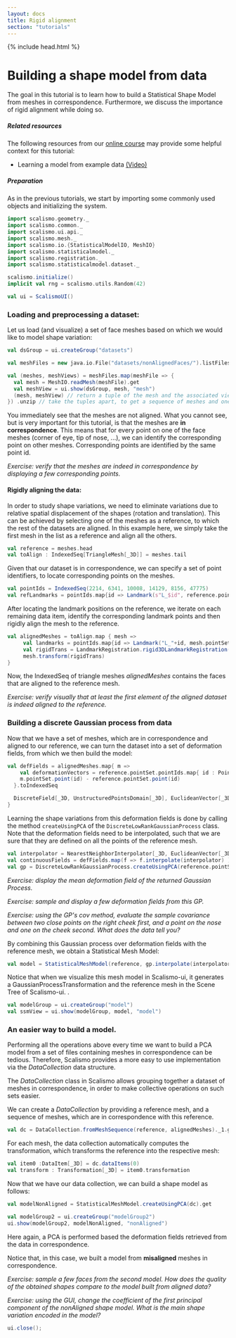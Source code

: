```yaml
---
layout: docs
title: Rigid alignment
section: "tutorials"
---
```


{% include head.html %}

# Building a shape model from data

The goal in this tutorial is to learn how to build a Statistical Shape Model 
from meshes in correspondence. Furthermore, we discuss the importance of rigid alignment while doing so.


##### Related resources

The following resources from our [online course](https://www.futurelearn.com/courses/statistical-shape-modelling) may provide
some helpful context for this tutorial:

- Learning a model from example data [(Video)](https://www.futurelearn.com/courses/statistical-shape-modelling/3/steps/250329)  

##### Preparation

As in the previous tutorials, we start by importing some commonly used objects and initializing the system. 

```scala mdoc:silent
import scalismo.geometry._
import scalismo.common._
import scalismo.ui.api._
import scalismo.mesh._
import scalismo.io.{StatisticalModelIO, MeshIO}
import scalismo.statisticalmodel._
import scalismo.registration._
import scalismo.statisticalmodel.dataset._

scalismo.initialize()
implicit val rng = scalismo.utils.Random(42)

val ui = ScalismoUI()
```

### Loading and preprocessing a dataset:

Let us load (and visualize) a set of face meshes based on which we would like to model shape variation:

```scala mdoc:silent
val dsGroup = ui.createGroup("datasets")

val meshFiles = new java.io.File("datasets/nonAlignedFaces/").listFiles

val (meshes, meshViews) = meshFiles.map(meshFile => {
  val mesh = MeshIO.readMesh(meshFile).get 
  val meshView = ui.show(dsGroup, mesh, "mesh")
  (mesh, meshView) // return a tuple of the mesh and the associated view
}) .unzip // take the tuples apart, to get a sequence of meshes and one of meshViews 
```

You immediately see that the meshes are not aligned. What you cannot see, but is 
 very important for this tutorial, is
that the meshes are **in correspondence**. 
This means that for every point on one of the face meshes 
(corner of eye, tip of nose, ...), we can identify the corresponding point on 
other meshes.  Corresponding points are identified by the same point id. 

*Exercise: verify that the meshes are indeed in correspondence by displaying a few corresponding points.*

#### Rigidly aligning the data:

In order to study shape variations, we need to eliminate variations due to 
relative spatial displacement of the shapes (rotation and translation).
This can be achieved by selecting one of the meshes as a reference, 
to which the rest of the datasets are aligned.
In this example here, we simply take the first mesh in the list as a reference and align all the others. 

```scala mdoc:silent
val reference = meshes.head
val toAlign : IndexedSeq[TriangleMesh[_3D]] = meshes.tail
```

Given that our dataset is in correspondence, we can specify a set of point 
identifiers, to locate corresponding points on the meshes. 

```scala mdoc:silent
val pointIds = IndexedSeq(2214, 6341, 10008, 14129, 8156, 47775)
val refLandmarks = pointIds.map{id => Landmark(s"L_$id", reference.pointSet.point(PointId(id))) }
```
After locating the landmark positions on the reference, we iterate on each remaining data item, identify the corresponding landmark points and then rigidly align the mesh to the reference.

```scala mdoc:silent
val alignedMeshes = toAlign.map { mesh =>    
     val landmarks = pointIds.map{id => Landmark("L_"+id, mesh.pointSet.point(PointId(id)))}
     val rigidTrans = LandmarkRegistration.rigid3DLandmarkRegistration(landmarks, refLandmarks, center = Point(0,0,0))
     mesh.transform(rigidTrans)
}
```

Now, the IndexedSeq of triangle meshes *alignedMeshes* contains the faces that are aligned to the reference mesh.

*Exercise: verify visually that at least the first element of the aligned dataset is indeed aligned to the reference.*

### Building a discrete Gaussian process from data

Now that we have a set of meshes, which are in correspondence and aligned 
to our reference, we can turn the dataset into a set of deformation fields, 
from which we then build the model:

```scala mdoc:silent 
val defFields = alignedMeshes.map{ m => 
    val deformationVectors = reference.pointSet.pointIds.map{ id : PointId =>  
    m.pointSet.point(id) - reference.pointSet.point(id)
  }.toIndexedSeq

  DiscreteField[_3D, UnstructuredPointsDomain[_3D], EuclideanVector[_3D]](reference.pointSet, deformationVectors)
}
```

Learning the shape variations from this deformation fields is 
done by calling the method ```createUsingPCA``` of the 
```DiscreteLowRankGaussianProcess``` class. 
Note that the deformation fields need to be interpolated, such that we are sure that they are defined on
all the points of the reference mesh. 

```scala mdoc:silent
val interpolator = NearestNeighborInterpolator[_3D, EuclideanVector[_3D]]()
val continuousFields = defFields.map(f => f.interpolate(interpolator) )
val gp = DiscreteLowRankGaussianProcess.createUsingPCA(reference.pointSet, continuousFields)
```

*Exercise: display the mean deformation field of the returned Gaussian Process.*

*Exercise: sample and display a few deformation fields from this GP.*

*Exercise: using the GP's *cov* method, evaluate the sample covariance between two close points on the right cheek first, and a point on the nose and one on the cheek second. What does the data tell you?*

By combining this Gaussian process over deformation fields with the reference mesh, 
we obtain a Statistical Mesh Model:

```scala mdoc:silent
val model = StatisticalMeshModel(reference, gp.interpolate(interpolator))
```

Notice that when we visualize this mesh model in Scalismo-ui, 
it generates a GaussianProcessTransformation and the reference mesh in the 
Scene Tree of Scalismo-ui. .

```scala mdoc:silent
val modelGroup = ui.createGroup("model")
val ssmView = ui.show(modelGroup, model, "model")
```

### An easier way to build a model.

Performing all the operations above every time we want to build a PCA model 
from a set of files containing meshes in correspondence can be tedious. 
Therefore, Scalismo provides a more easy to use implementation via the 
*DataCollection* data structure.


The *DataCollection* class in Scalismo allows grouping together a dataset of meshes in correspondence, 
in order to make collective operations on such sets easier.

We can create a *DataCollection* by providing a reference mesh, and 
a sequence of meshes, which are in correspondence with this reference.

```scala mdoc:silent
val dc = DataCollection.fromMeshSequence(reference, alignedMeshes)._1.get
```

For each mesh, the data collection automatically computes 
the transformation, which transforms the reference into the respective mesh:

```scala mdoc:silent
val item0 :DataItem[_3D] = dc.dataItems(0)
val transform : Transformation[_3D] = item0.transformation
```

Now that we have our data collection, we can build a shape model as follows: 

```scala mdoc:silent
val modelNonAligned = StatisticalMeshModel.createUsingPCA(dc).get

val modelGroup2 = ui.createGroup("modelGroup2")
ui.show(modelGroup2, modelNonAligned, "nonAligned")
```

Here again, a PCA is performed based the deformation fields 
retrieved from the data in correspondence.

Notice that, in this case, we built a model from **misaligned** meshes 
in correspondence.

*Exercise: sample a few faces from the second model. How does the quality of the obtained shapes compare to the model built from aligned data?*

*Exercise: using the GUI, change the coefficient of the first principal component of the nonAligned shape model. What is the main shape variation encoded in the model?*



```scala mdoc:invisible
ui.close();
```